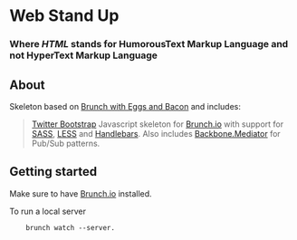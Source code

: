 # Web Stand Up

### Where *HTML* stands for HumorousText Markup Language and not HyperText Markup Language

## About

Skeleton based on [Brunch with Eggs and Bacon](https://github.com/nezoomie/brunch-eggs-and-bacon) and includes:
> [Twitter Bootstrap](http://twitter.github.com/bootstrap/) Javascript skeleton for [Brunch.io](http://brunch.io) with support for [SASS](http://sass-lang.com/), [LESS](http://lesscss.org/) and [Handlebars](http://handlebarsjs.com/). Also includes [Backbone.Mediator](https://github.com/chalbert/Backbone-Mediator) for Pub/Sub patterns.

## Getting started

Make sure to have [Brunch.io](http://brunch.io) installed.

To run a local server

		brunch watch --server.
